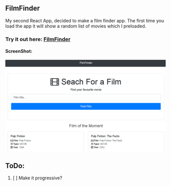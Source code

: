 ## FilmFinder

My second React App, decided to make a film finder app. The first time you load the app it will show a random list of movies which I preloaded.

### Try it out here: [FilmFinder](https://benedict-tshaba.github.io/filmfinder/ "FilmFinder")

#### ScreenShot:
![ScreenShot](./public/Screen.png)


## ToDo:
1. [ ] Make it progressive?
